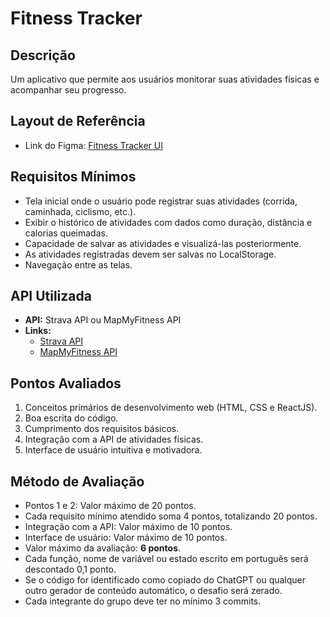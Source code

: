 # Fitness Tracker

## Descrição

Um aplicativo que permite aos usuários monitorar suas atividades físicas e acompanhar seu progresso.

## Layout de Referência

- Link do Figma: [Fitness Tracker UI](<https://www.figma.com/design/fyZpY4fVx30KNnlGLI3h7N/Exploration-Workout-%26-Fitness---Landing-Page-(Community)?node-id=143-50&node-type=canvas&t=o4lQDVoyQHXlRppp-0>)

## Requisitos Mínimos

- Tela inicial onde o usuário pode registrar suas atividades (corrida, caminhada, ciclismo, etc.).
- Exibir o histórico de atividades com dados como duração, distância e calorias queimadas.
- Capacidade de salvar as atividades e visualizá-las posteriormente.
- As atividades registradas devem ser salvas no LocalStorage.
- Navegação entre as telas.

## API Utilizada

- **API:** Strava API ou MapMyFitness API
- **Links:**
  - [Strava API](https://developers.strava.com/)
  - [MapMyFitness API](https://www.mapmyfitness.com/api)

## Pontos Avaliados

1. Conceitos primários de desenvolvimento web (HTML, CSS e ReactJS).
2. Boa escrita do código.
3. Cumprimento dos requisitos básicos.
4. Integração com a API de atividades físicas.
5. Interface de usuário intuitiva e motivadora.

## Método de Avaliação

- Pontos 1 e 2: Valor máximo de 20 pontos.
- Cada requisito mínimo atendido soma 4 pontos, totalizando 20 pontos.
- Integração com a API: Valor máximo de 10 pontos.
- Interface de usuário: Valor máximo de 10 pontos.
- Valor máximo da avaliação: **6 pontos**.
- Cada função, nome de variável ou estado escrito em português será descontado 0,1 ponto.
- Se o código for identificado como copiado do ChatGPT ou qualquer outro gerador de conteúdo automático, o desafio será zerado.
- Cada integrante do grupo deve ter no mínimo 3 commits.
